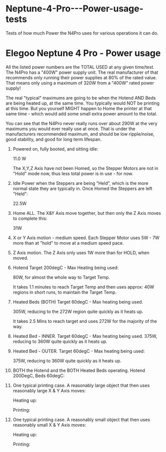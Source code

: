 # Neptune-4-Pro---Power-usage-tests
Tests of how much Power the N4Pro uses for various operations it can do. 

Elegoo Neptune 4 Pro - Power usage
==================================
All the listed power numbers are the TOTAL USED at any given time/test.
The N4Pro has a "400W" power supply unit. The real manufacturer of that
recommends only running their power supplies at 80% of the rated value.
That means only using a maximum of 320W from a "400W" rated power supply!

The real "typical" maximums are going to be when the Hotend AND Beds are
being heated up, at the same time. You typically would NOT be printing at
this time. But you yourself MIGHT happen to Home the printer at that same
time - which would add some small extra power amount to the total.

You can see that the N4Pro never really runs over about 290W at the very
maximums you would ever really use at once.  That is under the manufacturers
recommended maximum, and should be low ripple/noise, good stability, and
good for long term lifespan.


1. Powered on, fully booted, and sitting idle:
   
   11.0 W
   
   The X,Y,Z Axis have not been Homed, so the Stepper Motors are not in
   "Hold" mode now, thus less total power is in use - for now.

2. Idle Power when the Steppers are being "Held", which is the more normal
   state they are typically in. Once Homed the Steppers are left "Held":
   
   22.5W

3. Home ALL.  The X&Y Axis move together, but then only the Z Axis moves to
   complete this:
   
   31W

4. X or Y Axis motion - medium speed. Each Stepper Motor uses 5W - 7W more
	 than at "hold" to move at a medium speed pace.

5. Z Axis motion. The Z Axis only uses 1W more than for HOLD, when moved.

6. Hotend Target 200degC - Max Heating being used:
   
	 80W, for almost the whole way to Target Temp.
   
	 It takes 1.1 minutes to reach Target Temp and then uses approx:
	 40W regions in short runs, to maintain the Target Temp.

7. Heated Beds (BOTH) Target 60degC - Max heating being used.

   305W, reducing to the 272W region quite quickly as it heats up.
   
	 It takes 2.5 Mins to reach target and uses 272W for the majority of the way.

8. Heated Bed - INNER. Target 60degC - Max heating being used.
	 375W, reducing to 360W quite quickly as it heats up.

9. Heated Bed - OUTER. Target 60degC - Max heating being used:
    
	 375W, reducing to 360W quite quickly as it heats up.

10.	BOTH the Hotend and the BOTH Heated Beds operating. Hotend 200DegC, Beds 60degC:


11. One typical printing case. A reasonably large object that then uses
	  reasonably large X & Y Axis moves:

	  Heating up:

    Printing:
	

12.	One typical printing case. A reasonably small object that then uses
	  reasonably small X & Y Axis moves:
	
    Heating up:
	
    Printing:
	




